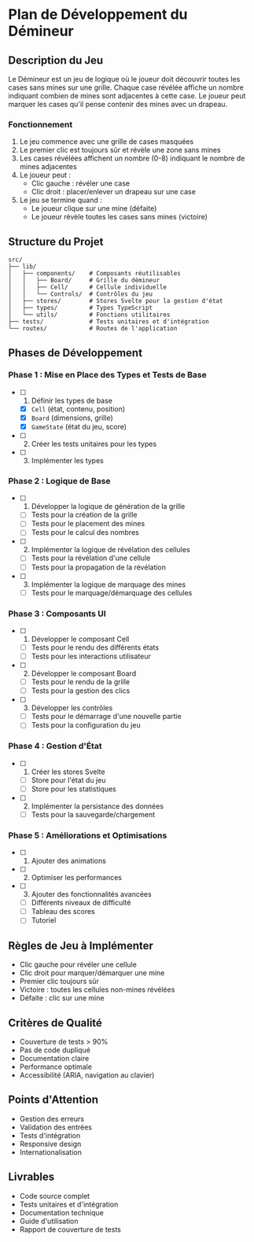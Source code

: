# Plan de Développement du Démineur

## Description du Jeu
Le Démineur est un jeu de logique où le joueur doit découvrir toutes les cases sans mines sur une grille. Chaque case révélée affiche un nombre indiquant combien de mines sont adjacentes à cette case. Le joueur peut marquer les cases qu'il pense contenir des mines avec un drapeau.

### Fonctionnement
1. Le jeu commence avec une grille de cases masquées
2. Le premier clic est toujours sûr et révèle une zone sans mines
3. Les cases révélées affichent un nombre (0-8) indiquant le nombre de mines adjacentes
4. Le joueur peut :
   - Clic gauche : révéler une case
   - Clic droit : placer/enlever un drapeau sur une case
5. Le jeu se termine quand :
   - Le joueur clique sur une mine (défaite)
   - Le joueur révèle toutes les cases sans mines (victoire)

## Structure du Projet
```
src/
├── lib/
│   ├── components/    # Composants réutilisables
│   │   ├── Board/     # Grille du démineur
│   │   ├── Cell/      # Cellule individuelle
│   │   └── Controls/  # Contrôles du jeu
│   ├── stores/        # Stores Svelte pour la gestion d'état
│   ├── types/         # Types TypeScript
│   └── utils/         # Fonctions utilitaires
├── tests/             # Tests unitaires et d'intégration
└── routes/            # Routes de l'application
```

## Phases de Développement

### Phase 1 : Mise en Place des Types et Tests de Base
- [ ] 1. Définir les types de base
  - [x] `Cell` (état, contenu, position)
  - [x] `Board` (dimensions, grille)
  - [x] `GameState` (état du jeu, score)
- [ ] 2. Créer les tests unitaires pour les types
- [ ] 3. Implémenter les types

### Phase 2 : Logique de Base
- [ ] 1. Développer la logique de génération de la grille
  - [ ] Tests pour la création de la grille
  - [ ] Tests pour le placement des mines
  - [ ] Tests pour le calcul des nombres
- [ ] 2. Implémenter la logique de révélation des cellules
  - [ ] Tests pour la révélation d'une cellule
  - [ ] Tests pour la propagation de la révélation
- [ ] 3. Implémenter la logique de marquage des mines
  - [ ] Tests pour le marquage/démarquage des cellules

### Phase 3 : Composants UI
- [ ] 1. Développer le composant Cell
  - [ ] Tests pour le rendu des différents états
  - [ ] Tests pour les interactions utilisateur
- [ ] 2. Développer le composant Board
  - [ ] Tests pour le rendu de la grille
  - [ ] Tests pour la gestion des clics
- [ ] 3. Développer les contrôles
  - [ ] Tests pour le démarrage d'une nouvelle partie
  - [ ] Tests pour la configuration du jeu

### Phase 4 : Gestion d'État
- [ ] 1. Créer les stores Svelte
  - [ ] Store pour l'état du jeu
  - [ ] Store pour les statistiques
- [ ] 2. Implémenter la persistance des données
  - [ ] Tests pour la sauvegarde/chargement

### Phase 5 : Améliorations et Optimisations
- [ ] 1. Ajouter des animations
- [ ] 2. Optimiser les performances
- [ ] 3. Ajouter des fonctionnalités avancées
  - [ ] Différents niveaux de difficulté
  - [ ] Tableau des scores
  - [ ] Tutoriel

## Règles de Jeu à Implémenter
- Clic gauche pour révéler une cellule
- Clic droit pour marquer/démarquer une mine
- Premier clic toujours sûr
- Victoire : toutes les cellules non-mines révélées
- Défaite : clic sur une mine

## Critères de Qualité
- Couverture de tests > 90%
- Pas de code dupliqué
- Documentation claire
- Performance optimale
- Accessibilité (ARIA, navigation au clavier)

## Points d'Attention
- Gestion des erreurs
- Validation des entrées
- Tests d'intégration
- Responsive design
- Internationalisation

## Livrables
- Code source complet
- Tests unitaires et d'intégration
- Documentation technique
- Guide d'utilisation
- Rapport de couverture de tests 